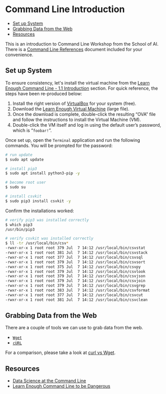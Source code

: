 # Command Line Introduction

<!-- MarkdownTOC -->

- [Set up System](#set-up-system)
- [Grabbing Data from the Web](#grabbing-data-from-the-web)
- [Resources](#resources)

<!-- /MarkdownTOC -->

This is an introduction to Command Line Workshop from the School of AI. There is a [Command Line References] document included for your convenience.


<a id="set-up-system"></a>
## Set up System

To ensure consistency, let's install the virtual machine from the [Learn Enough Command Line - 1.1 Introduction] section. For quick reference, the steps have been re-produced below:

1. Install the right version of [VirtualBox] for your system (free).
2. Download the [Learn Enough Virtual Machine] (large file).
3. Once the download is complete, double-click the resulting “OVA” file and follow the instructions to install the Virtual Machine (VM).
4. Double-click the VM itself and log in using the default user’s password, which is “`foobar!`”.

Once set up, open the `Terminal` application and run the following commands. You will be prompted for the password:

```bash
# run update
$ sudo apt update

# install pip3
$ sudo apt install python3-pip -y

# become root user
$ sudo su

# install csvkit
$ sudo pip3 install csvkit -y
```

Confirm the installations worked:

```bash
# verify pip3 was installed correctly
$ which pip3
/usr/bin/pip3

# verify csvkit was installed correctly
$ ll -tr /usr/local/bin/csv*
-rwxr-xr-x 1 root root 379 Jul  7 14:12 /usr/local/bin/csvstat
-rwxr-xr-x 1 root root 381 Jul  7 14:12 /usr/local/bin/csvstack
-rwxr-xr-x 1 root root 377 Jul  7 14:12 /usr/local/bin/csvsql
-rwxr-xr-x 1 root root 379 Jul  7 14:12 /usr/local/bin/csvsort
-rwxr-xr-x 1 root root 375 Jul  7 14:12 /usr/local/bin/csvpy
-rwxr-xr-x 1 root root 379 Jul  7 14:12 /usr/local/bin/csvlook
-rwxr-xr-x 1 root root 379 Jul  7 14:12 /usr/local/bin/csvjson
-rwxr-xr-x 1 root root 379 Jul  7 14:12 /usr/local/bin/csvjoin
-rwxr-xr-x 1 root root 379 Jul  7 14:12 /usr/local/bin/csvgrep
-rwxr-xr-x 1 root root 383 Jul  7 14:12 /usr/local/bin/csvformat
-rwxr-xr-x 1 root root 377 Jul  7 14:12 /usr/local/bin/csvcut
-rwxr-xr-x 1 root root 381 Jul  7 14:12 /usr/local/bin/csvclean
```


<a id="grabbing-data-from-the-web"></a>
## Grabbing Data from the Web

There are a couple of tools we can use to grab data from the web.

- [`Wget`]
- [`cURL`]

For a comparison, please take a look at [curl vs Wget].

<a id="resources"></a>
## Resources

- [Data Science at the Command Line]
- [Learn Enough Command Line to be Dangerous]

[//]: # (References)

[Command Line References]: command_line_references.md
[Learn Enough Command Line - 1.1 Introduction]: https://www.learnenough.com/command-line-tutorial/basics#sec-introduction
[VirtualBox]: https://www.virtualbox.org/
[Learn Enough Virtual Machine]: https://softcover-static.s3.amazonaws.com/LearnEnough-v.1.4.ova
[`Wget`]: https://en.wikipedia.org/wiki/Wget
[`cURL`]: https://en.wikipedia.org/wiki/CURL
[curl vs Wget]: https://daniel.haxx.se/docs/curl-vs-wget.html
[Data Science at the Command Line]: https://www.datascienceatthecommandline.com/
[Learn Enough Command Line to be Dangerous]: https://www.learnenough.com/command-line-tutorial/basics
